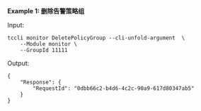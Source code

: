 **Example 1: 删除告警策略组**



Input: 

```
tccli monitor DeletePolicyGroup --cli-unfold-argument  \
    --Module monitor \
    --GroupId 11111
```

Output: 
```
{
    "Response": {
        "RequestId": "0dbb66c2-b4d6-4c2c-90a9-617d80347ab5"
    }
}
```

